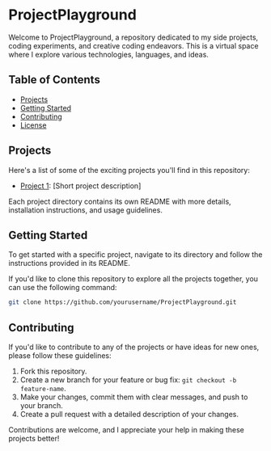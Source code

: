 # ProjectPlayground

Welcome to ProjectPlayground, a repository dedicated to my side projects, coding experiments, and creative coding endeavors. This is a virtual space where I explore various technologies, languages, and ideas.

## Table of Contents

-   [Projects](#projects)
-   [Getting Started](#getting-started)
-   [Contributing](#contributing)
-   [License](#license)

## Projects

Here's a list of some of the exciting projects you'll find in this repository:

-   [Project 1](./project1/): [Short project description]

Each project directory contains its own README with more details, installation instructions, and usage guidelines.

## Getting Started

To get started with a specific project, navigate to its directory and follow the instructions provided in its README.

If you'd like to clone this repository to explore all the projects together, you can use the following command:

```bash
git clone https://github.com/yourusername/ProjectPlayground.git
```

## Contributing

If you'd like to contribute to any of the projects or have ideas for new ones, please follow these guidelines:

1. Fork this repository.
2. Create a new branch for your feature or bug fix: `git checkout -b feature-name`.
3. Make your changes, commit them with clear messages, and push to your branch.
4. Create a pull request with a detailed description of your changes.

Contributions are welcome, and I appreciate your help in making these projects better!
